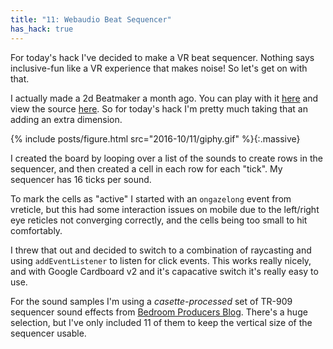 ```yaml
---
title: "11: Webaudio Beat Sequencer"
has_hack: true
---
```


For today's hack I've decided to make a VR beat sequencer. Nothing says inclusive-fun like a VR experience that makes noise! So let's get on with that.

<!-- more -->

I actually made a 2d Beatmaker a month ago. You can play with it [here](https://blog.omgmog.net/beatmaker) and view the source [here](https://github.com/omgmog/beatmaker). So for today's hack I'm pretty much taking that an adding an extra dimension.

{% include posts/figure.html src="2016-10/11/giphy.gif" %}{:.massive}

I created the board by looping over a list of the sounds to create rows in the sequencer, and then created a cell in each row for each "tick". My sequencer has 16 ticks per sound.

To mark the cells as "active" I started with an `ongazelong` event from vreticle, but this had some interaction issues on mobile due to the left/right eye reticles not converging correctly, and the cells being too small to hit comfortably.

I threw that out and decided to switch to a combination of raycasting and using `addEventListener` to listen for click events. This works really nicely, and with Google Cardboard v2 and it's capacative switch it's really easy to use.

For the sound samples I'm using a _casette-processed_ set of TR-909 sequencer sound effects from [Bedroom Producers Blog](http://bedroomproducersblog.com/2014/04/24/roland-tr-909-samples/). There's a huge selection, but I've only included 11 of them to keep the vertical size of the sequencer usable.
